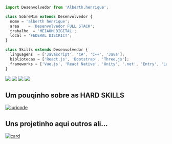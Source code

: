 ```js
import Desenvolvedor from 'Alberth.henrique';

class SobreMim extends Desenvolvedor {
  nome = 'alberth henrique';
  area    = 'Desenvolvedor FULL STACK';
  trabalho  = 'MEIAUM.DIGITAL';
  local = 'FEDERAL DISCRICT';
}

class Skills extends Desenvolvedor {
  linguagens  = ['Javascript', 'C#', 'C++', 'Java'];
  bibliotecas = ['React.js', 'Bootstrap', 'Three.js'];
  frameworks = ['Vue.js', 'React Native', 'Unity', '.net', 'Entry', 'Laravel'];
}
```

<p align="left">
 
  <a href="https://alberthhls.com.br/" alt="WebSite">
  <img src="https://img.shields.io/website?style=flat-square&up_message=Alberth&url=https%3A%2F%2Falberthhls.com.br%2F"/></a>
  
  <a href="https://www.linkedin.com/in/alberth-dev/" alt="Linkedin">
  <img src="https://img.shields.io/badge/-Linkedin-0e76a8?style=flat-square&logo=Linkedin&logoColor=white&link=LINK-DO-SEU-LINKEDIN" /></a>

  <a href="https://api.whatsapp.com/send/?phone=5561983360091&text=Opa%2C+achei+esse+numero+no+seu+site%21.&app_absent=0" alt="WhatsApp">
  <img src="https://img.shields.io/badge/-WhatsApp-25d366?style=flat-square&labelColor=25d366&logo=whatsapp&logoColor=white&link=API-DO-SEU-WHATSAPP"/></a>

  <a href="https://www.instagram.com/this_is_alberth/" alt="Instagram">
  <img src="https://img.shields.io/badge/-Instagram-DF0174?style=flat-square&labelColor=DF0174&logo=instagram&logoColor=white&link=LINK-DO-SEU-INSTAGRAM"/></a>
</p>  

## Um pouqinho sobre as HARD SKILLS

[![iuricode](https://github-readme-stats.vercel.app/api/top-langs/?username=D7alth&hide=html&layout=compact&theme=radical)](https://github.com/anuraghazra/github-readme-stats)

## Uns projetinho aqui outros ali...
[![card](https://github-readme-stats.vercel.app/api?username=D7alth&theme=radical&show_icons=true)](https://github.com/anuraghazra/github-readme-stats)


